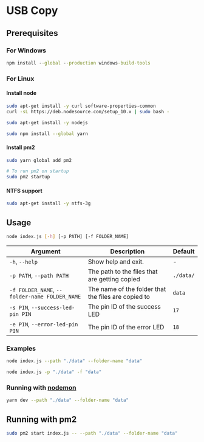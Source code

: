 # USB Copy

## Prerequisites

### For Windows
``` cmd
npm install --global --production windows-build-tools
```

### For Linux

#### Install node

```sh
sudo apt-get install -y curl software-properties-common
curl -sL https://deb.nodesource.com/setup_10.x | sudo bash -

sudo apt-get install -y nodejs

sudo npm install --global yarn
```

#### Install pm2

``` sh
sudo yarn global add pm2

# To run pm2 on startup
sudo pm2 startup
```

#### NTFS support

``` sh
sudo apt-get install -y ntfs-3g
```

## Usage

``` sh
node index.js [-h] [-p PATH] [-f FOLDER_NAME]
```

Argument | Description | Default
--- | --- | ---
`-h`, `--help ` | Show help and exit. | -
`-p PATH`, `--path PATH` | The path to the files that are getting copied | `./data/`
`-f FOLDER_NAME`, `--folder-name FOLDER_NAME` | The name of the folder that the files are copied to | `data`
`-s PIN`, `--success-led-pin PIN` | The pin ID of the success LED | `17`
`-e PIN`, `--error-led-pin PIN` | The pin ID of the error LED | `18`

### Examples

``` sh
node index.js --path "./data" --folder-name "data"

node index.js -p "./data" -f "data"
```

### Running with [nodemon](https://www.npmjs.com/package/nodemon)

``` sh
yarn dev --path "./data" --folder-name "data"
```

## Running with pm2

``` sh
sudo pm2 start index.js -- --path "./data" --folder-name "data"
```